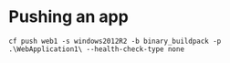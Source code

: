 # Pushing an app

```
cf push web1 -s windows2012R2 -b binary_buildpack -p .\WebApplication1\ --health-check-type none
```
